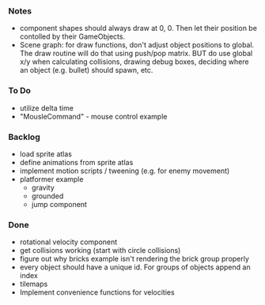 ### Notes

- component shapes should always draw at 0, 0. Then let their position be contolled by their GameObjects.
- Scene graph: for draw functions, don't adjust object positions to global. The draw routine will do that using push/pop matrix. BUT do use global x/y when calculating collisions, drawing debug boxes, deciding where an object (e.g. bullet) should spawn, etc.

### To Do

- utilize delta time
- "MousleCommand" - mouse control example

### Backlog

- load sprite atlas
- define animations from sprite atlas
- implement motion scripts / tweening (e.g. for enemy movement)
- platformer example
  - gravity
  - grounded
  - jump component

### Done

- rotational velocity component
- get collisions working (start with circle collisions)
- figure out why bricks example isn't rendering the brick group properly
- every object should have a unique id. For groups of objects append an index
- tilemaps
- Implement convenience functions for velocities
